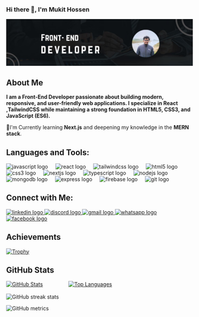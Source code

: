### Hi there 👋, I'm Mukit Hossen
![I am a Front-end React Developer](/banner-canva.jpg)

## About Me  
**I am a Front-End Developer passionate about building modern, responsive, and user-friendly web applications. I specialize in React ,TailwindCSS while maintaining a strong foundation in HTML5, CSS3, and JavaScript (ES6).**  

🌱I'm Currently learning **Next.js** and deepening my knowledge in the **MERN stack**.


## Languages and Tools:  

<div align="left">
  <img src="https://skillicons.dev/icons?i=js" height="40" alt="javascript logo"  />
  <img width="12" />
  <img src="https://cdn.jsdelivr.net/gh/devicons/devicon/icons/react/react-original.svg" height="40" alt="react logo"  />
  <img width="12" />
  <img src="https://skillicons.dev/icons?i=tailwind" height="40" alt="tailwindcss logo"  />
  <img width="12" />
  <img src="https://skillicons.dev/icons?i=html" height="40" alt="html5 logo"  />
  <img width="12" />
  <img src="https://skillicons.dev/icons?i=css" height="40" alt="css3 logo"  />
  <img width="12" />
  <img src="https://skillicons.dev/icons?i=nextjs" height="40" alt="nextjs logo"  />
  <img width="12" />
  <img src="https://skillicons.dev/icons?i=ts" height="40" alt="typescript logo"  />
  <img width="12" />
  <img src="https://cdn.jsdelivr.net/gh/devicons/devicon/icons/nodejs/nodejs-original.svg" height="40" alt="nodejs logo"  />
  <img width="12" />
  <img src="https://skillicons.dev/icons?i=mongodb" height="40" alt="mongodb logo"  />
  <img width="12" />
  <img src="https://skillicons.dev/icons?i=express" height="40" alt="express logo"  />
  <img width="12" />
  <img src="https://skillicons.dev/icons?i=firebase" height="40" alt="firebase logo"  />
  <img width="12" />
  <img src="https://skillicons.dev/icons?i=git" height="40" alt="git logo"  />
</div>

## Connect with Me: 

<div align="left">
  <a href="https://www.linkedin.com/in/mukithossen" target="_blank" rel="noopener noreferrer">
    <img src="https://raw.githubusercontent.com/maurodesouza/profile-readme-generator/master/src/assets/icons/social/linkedin/default.svg" width="52" height="40" alt="linkedin logo" />
  </a>
  <a href="https://discord.com/users/mukithossen" target="_blank" rel="noopener noreferrer">
     <img src="https://raw.githubusercontent.com/maurodesouza/profile-readme-generator/master/src/assets/icons/social/discord/default.svg" width="52" height="40" alt="discord logo" />
  </a>
  <a href="mailto:hossenmukit7@gmail.com">
    <img src="https://raw.githubusercontent.com/maurodesouza/profile-readme-generator/master/src/assets/icons/social/gmail/default.svg" width="52" height="40" alt="gmail logo" />
  </a>
  <a href="https://wa.me/01326153447" target="_blank" rel="noopener noreferrer">
    <img src="https://raw.githubusercontent.com/maurodesouza/profile-readme-generator/master/src/assets/icons/social/whatsapp/default.svg" width="52" height="40" alt="whatsapp logo" />
  </a>
  <a href="https://www.facebook.com/mukit.hossen.487594" target="_blank" rel="noopener noreferrer">
    <img src="https://raw.githubusercontent.com/maurodesouza/profile-readme-generator/master/src/assets/icons/social/facebook/default.svg" width="52" height="40" alt="facebook logo" />
  </a>
</div>

## Achievements  

[![Trophy](https://github-profile-trophy.vercel.app/?username=MukitHossen7&theme=radical)](https://github.com/ryo-ma/github-profile-trophy)

## GitHub Stats  

<div style="display: flex; justify-content: space-between; width: 100%; height: auto;">
  <a href="https://github.com/anuraghazra/github-readme-stats" style="width: 50%">
    <img src="https://github-readme-stats.vercel.app/api?username=MukitHossen7&show_icons=true&count_private=true&hide_title=true&theme=radical" alt="GitHub Stats" />
  </a>
  <a href="https://github.com/anuraghazra/github-readme-stats" style="width: 100%">
    <img src="https://github-readme-stats.vercel.app/api/top-langs/?username=MukitHossen7&layout=compact&hide_title=true&theme=radical" alt="Top Languages" />
  </a>
</div>
</br>
 <div>
  <img src="https://streak-stats.demolab.com/?user=MukitHossen7&theme=radical" alt="GitHub streak stats" />
</div>

![GitHub metrics](https://metrics.lecoq.io/?username=MukitHossen7)
